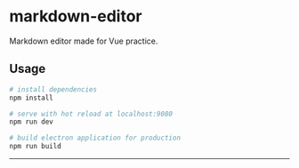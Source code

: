 # markdown-editor
Markdown editor made for Vue practice.
## Usage
``` bash
# install dependencies
npm install

# serve with hot reload at localhost:9080
npm run dev

# build electron application for production
npm run build


```

---